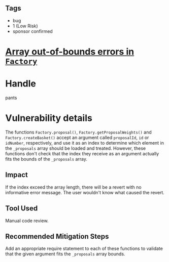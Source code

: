 ## Tags

- bug
- 1 (Low Risk)
- sponsor confirmed

# [Array out-of-bounds errors in `Factory`](https://github.com/code-423n4/2021-10-defiprotocol-findings/issues/30) 

# Handle

pants


# Vulnerability details

The functions `Factory.proposal()`, `Factory.getProposalWeights()` and `Factory.createBasket()` accept an argument called `proposalId`, `id` or `idNumber`, respectively, and use it as an index to determine which element in the `_proposals` array should be loaded and treated. However, these functions don't check that the index they receive as an argument actually fits the bounds of the `_proposals` array.

## Impact
If the index exceed the array length, there will be a revert with no informative error message. The user wouldn't know what caused the revert.

## Tool Used
Manual code review.

## Recommended Mitigation Steps
Add an appropriate require statement to each of these functions to validate that the given argument fits the `_proposals` array bounds.

